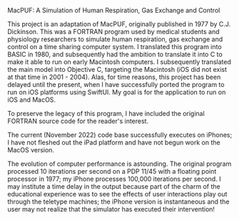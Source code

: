 MacPUF: A Simulation of Human Respiration, Gas Exchange and Control

This project is an adaptation of MacPUF, originally published in 1977 by C.J. Dickinson.  This was a FORTRAN program used by medical students and physiology researchers to simulate human respiration, gas exchange and control on a time sharing computer system.  I translated this program into BASIC in 1980, and subsequently had the ambition to translate it into C to make it able to run on early Macintosh computers.  I subsequently translated the main model into Objective C, targeting the Macintosh (iOS did not exist at that time in 2001 - 2004).  Alas, for time reasons, this project has been delayed until the present, when I have successfully ported the program to run on iOS platforms using SwiftUI. My goal is for the application to run on iOS and MacOS.

To preserve the legacy of this program, I have included the original FORTRAN source code for the reader's interest.

The current (November 2022) code base successfully executes on iPhones;  I have not fleshed out the iPad platform and have not begun work on the MacOS version.

The evolution of computer performance is astounding.  The original program processed 10 iterations per second on a PDP 11/45 with a floating point processor in 1977;  my iPhone processes 100,000 iterations per second.  I may institute a time delay in the output because part of the charm of the educational experience was to see the effects of user interactions play out through the teletype machines;  the iPhone version is instantaneous and the user may not realize that the simulator has executed their intervention! 
